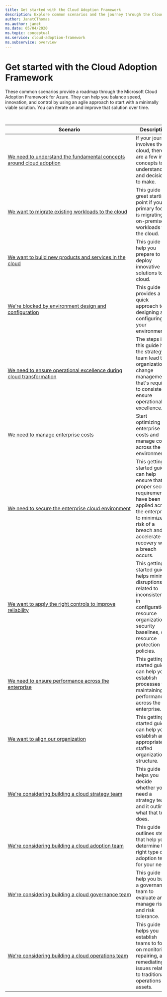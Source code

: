 ```yaml
---
title: Get started with the Cloud Adoption Framework
description: Explore common scenarios and the journey through the Cloud Adoption Framework that maps most closely to these scenarios.
author: JanetCThomas
ms.author: janet
ms.date: 05/04/2020
ms.topic: conceptual
ms.service: cloud-adoption-framework
ms.subservice: overview
---
```


# Get started with the Cloud Adoption Framework

These common scenarios provide a roadmap through the Microsoft Cloud Adoption Framework for Azure. They can help you balance speed, innovation, and control by using an agile approach to start with a minimally viable solution. You can iterate on and improve that solution over time.

<!-- markdownlint-disable MD033 -->
<br>

| Scenario | Description |
|----------|-------------|
| [We need to understand the fundamental concepts around cloud adoption](./cloud-concepts.md) | If your journey involves the cloud, there are a few initial concepts to understand and decisions to make. |
| [We want to migrate existing workloads to the cloud](./migrate.md)                   | This guide is a great starting point if your primary focus is migrating on-premises workloads to the cloud. |
| [We want to build new products and services in the cloud](./innovate.md)             | This guide can help you prepare to deploy innovative solutions to the cloud.                                       |
| [We're blocked by environment design and configuration](./design-and-configuration.md) | This guide provides a quick approach to designing and configuring your environment.                                           |
| [We need to ensure operational excellence during cloud transformation](./operational-excellence.md)                   | The steps in this guide help the strategy team lead the organizational change management that's required to consistently ensure operational excellence. |
| [We need to manage enterprise costs](./manage-costs.md)                                          | Start optimizing enterprise costs and manage costs across the environment.                                                                           |
| [We need to secure the enterprise cloud environment](./security.md)             | This getting started guide can help ensure that the proper security requirements have been applied across the enterprise to minimize the risk of a breach and to accelerate recovery when a breach occurs.                                       |
| [We want to apply the right controls to improve reliability](./reliability.md)                   | This getting started guide helps minimize disruptions related to inconsistencies in configuration, resource organization, security baselines, or resource protection policies. |
| [We need to ensure performance across the enterprise](./performance.md)                               | This getting started guide can help you establish processes for maintaining performance across the enterprise.                               |
| [We want to align our organization](./org-alignment.md)                               | This getting started guide can help you establish an appropriately staffed organizational structure.                               |
| [We're considering building a cloud strategy team](./team/cloud-strategy.md)     | This guide helps you decide whether you need a strategy team, and it outlines what that team does.                                |
| [We're considering building a cloud adoption team](./team/cloud-adoption.md)     | This guide outlines steps that help you determine the right type of adoption team for your needs.              |
| [We're&nbsp;considering&nbsp;building&nbsp;a&nbsp;cloud&nbsp;governance&nbsp;team](./team/cloud-governance.md) | This guide can help you build a governance team to evaluate and manage risks and risk tolerance.                                         |
| [We're considering building a cloud operations team](./team/cloud-operations.md) | This guide helps you establish teams to focus on monitoring, repairing, and remediating issues related to traditional IT operations and assets. |
